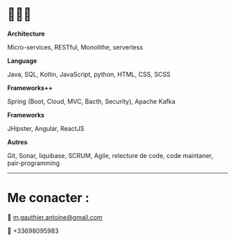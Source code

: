 # 👨🏻‍💻

__Architecture__

Micro-services, RESTful, Monolithe, serverless

__Language__

Java, SQL, Kotlin, JavaScript, python, HTML, CSS, SCSS

__Frameworks++__

Spring (Boot, Cloud, MVC, Bacth, Security), Apache Kafka

__Frameworks__

JHipster, Angular, ReactJS

__Autres__

Git, Sonar, liquibase, SCRUM, Agile, relecture de code, code maintaner, pair-programming

---

# Me conacter :

📩 m.gauthier.antoine@gmail.com

📱 +33698095983

